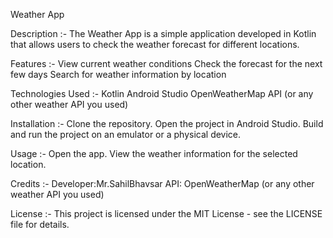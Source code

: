 Weather App

Description :-
The Weather App is a simple application developed in Kotlin that allows users to check the weather forecast for different locations.

Features :-
View current weather conditions
Check the forecast for the next few days
Search for weather information by location

Technologies Used :-
Kotlin
Android Studio
OpenWeatherMap API (or any other weather API you used)

Installation :-
Clone the repository.
Open the project in Android Studio.
Build and run the project on an emulator or a physical device.

Usage :-
Open the app.
View the weather information for the selected location.

Credits :-
Developer:Mr.SahilBhavsar
API: OpenWeatherMap (or any other weather API you used)

License :- 
This project is licensed under the MIT License - see the LICENSE file for details.
